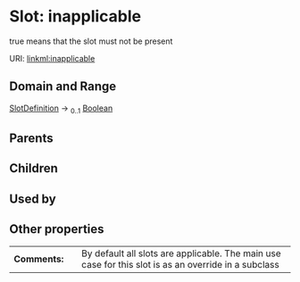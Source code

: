 
# Slot: inapplicable


true means that the slot must not be present

URI: [linkml:inapplicable](https://w3id.org/linkml/inapplicable)


## Domain and Range

[SlotDefinition](SlotDefinition.md) &#8594;  <sub>0..1</sub> [Boolean](Boolean.md)

## Parents


## Children


## Used by


## Other properties

|  |  |  |
| --- | --- | --- |
| **Comments:** | | By default all slots are applicable. The main use case for this slot is as an override in a subclass |

